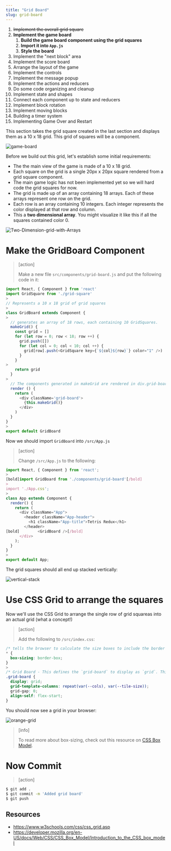 ```yaml
---
title: "Grid Board"
slug: grid-board
---
```


1. ~~Implement the overall grid square~~
1. **Implement the game board**
    1. **Build the game board component using the grid squares**
    1. **Import it into `App.js`**
    1. **Style the board**
1. Implement the "next block" area
1. Implement the score board
1. Arrange the layout of the game
1. Implement the controls
1. Implement the message popup
1. Implement the actions and reducers
1. Do some code organizing and cleanup
1. Implement state and shapes
1. Connect each component up to state and reducers
1. Implement block rotation
1. Implement moving blocks
1. Building a timer system
1. Implementing Game Over and Restart

This section takes the grid square created in the last
section and displays them as a 10 x 18 grid.
This grid of squares will be a component.

![game-board](assets/game-board.png)

Before we build out this grid, let's establish some initial requirements:

- The the main view of the game is made of a 10 x 18 grid.
- Each square on the grid is a single 20px x 20px square rendered from a grid square component.
- The main game logic has not been implemented yet so we will hard code the grid squares for now.
- The grid is made up of an array containing 18 arrays. Each of these arrays represent one row on the grid.
- Each row is an array containing 10 integers. Each integer represents the color displayed at that row and column.
- This a **two dimensional array**. You might visualize it like this
if all the squares contained color 0.

![Two-Dimension-grid-with-Arrays](assets/Two-Dimension-grid-with-Arrays.png)

# Make the GridBoard Component

> [action]
>
> Make a new file `src/components/grid-board.js` and put the following code in it:
>
```js
import React, { Component } from 'react'
import GridSquare from './grid-square'
>
// Represents a 10 x 18 grid of grid squares
>
class GridBoard extends Component {
>
  // generates an array of 18 rows, each containing 10 GridSquares.
  makeGrid() {
    const grid = []
    for (let row = 0; row < 18; row ++) {
      grid.push([])
      for (let col = 0; col < 10; col ++) {
        grid[row].push(<GridSquare key={`${col}${row}`} color="1" />)
      }
    }
>
    return grid
  }
>
  // The components generated in makeGrid are rendered in div.grid-board
  render () {
    return (
      <div className='grid-board'>
        {this.makeGrid()}
      </div>
    )
  }
}
>
export default GridBoard
```

Now we should import `GridBoard` into `/src/App.js`

> [action]
>
> Change `/src/App.js` to the following:
>
```js
import React, { Component } from 'react';
>
[bold]import GridBoard from './components/grid-board'[/bold]
>
import './App.css';
>
class App extends Component {
  render() {
    return (
      <div className="App">
        <header className="App-header">
          <h1 className="App-title">Tetris Redux</h1>
        </header>
[bold]        <GridBoard />[/bold]
      </div>
    );
  }
}
>
export default App;
```

The grid squares should all end up stacked vertically:

![vertical-stack](assets/vertical-stack.png)

# Use CSS Grid to arrange the squares

Now we'll use the CSS Grid to arrange the single row of grid squareas into an actual grid (what a concept!)

> [action]
>
> Add the following to `/src/index.css`:
>
```css
/* tells the browser to calculate the size boxes to include the border width rather than adding the border, which is the default */
* {
  box-sizing: border-box;
}
>
/* Grid Board - This defines the `grid-board` to display as `grid`. This causes the children of this element to arrange on a grid. The number of columns is set by `--cols` var and the width of each column is set by `--tile-size`. These two CSS custom properties are defined in `:root` which allow them to be easily changed.*/
.grid-board {
  display: grid;
  grid-template-columns: repeat(var(--cols), var(--tile-size));
  grid-gap: 0;
  align-self: flex-start;
}
```

You should now see a grid in your browser:

![orange-grid](assets/orange-grid.png)

> [info]
>
> To read more about box-sizing, check out this resource on [CSS Box Model](https://developer.mozilla.org/en-US/docs/Web/CSS/CSS_Box_Model/Introduction_to_the_CSS_box_model).

# Now Commit

>[action]
>
```bash
$ git add .
$ git commit -m 'Added grid board'
$ git push
```

## Resources

- https://www.w3schools.com/css/css_grid.asp
- https://developer.mozilla.org/en-US/docs/Web/CSS/CSS_Box_Model/Introduction_to_the_CSS_box_model
